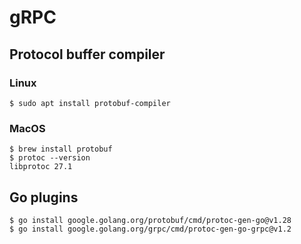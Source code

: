 # gRPC

## Protocol buffer compiler
### Linux
```shell
$ sudo apt install protobuf-compiler
```
### MacOS
```shell
$ brew install protobuf
$ protoc --version
libprotoc 27.1
```

## Go plugins
```shell
$ go install google.golang.org/protobuf/cmd/protoc-gen-go@v1.28
$ go install google.golang.org/grpc/cmd/protoc-gen-go-grpc@v1.2
```